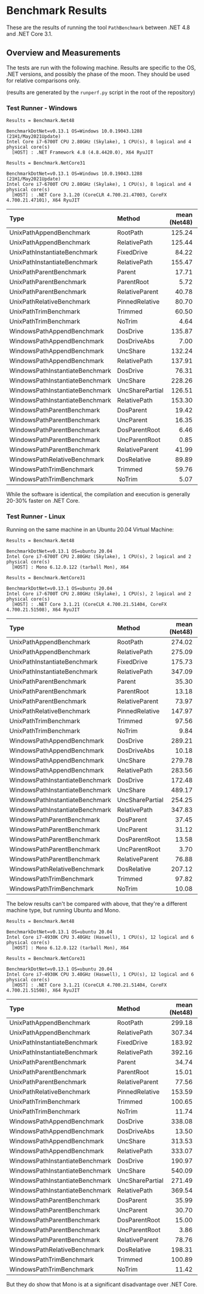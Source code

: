 # Benchmark Results

These are the results of running the tool `PathBenchmark` between .NET 4.8 and
.NET Core 3.1.

## Overview and Measurements

The tests are run with the following machine. Results are specific to the OS,
.NET versions, and possibly the phase of the moon. They should be used for
relative comparisons only.

(results are generated by the `runperf.py` script in the root of the repository)

### Test Runner - Windows

```text
Results = Benchmark.Net48

BenchmarkDotNet=v0.13.1 OS=Windows 10.0.19043.1288 (21H1/May2021Update)
Intel Core i7-6700T CPU 2.80GHz (Skylake), 1 CPU(s), 8 logical and 4 physical core(s)
  [HOST] : .NET Framework 4.8 (4.8.4420.0), X64 RyuJIT
```

```text
Results = Benchmark.NetCore31

BenchmarkDotNet=v0.13.1 OS=Windows 10.0.19043.1288 (21H1/May2021Update)
Intel Core i7-6700T CPU 2.80GHz (Skylake), 1 CPU(s), 8 logical and 4 physical core(s)
  [HOST] : .NET Core 3.1.20 (CoreCLR 4.700.21.47003, CoreFX 4.700.21.47101), X64 RyuJIT
```

| Type                            | Method          | mean (Net48) | stderr | mean (NetCore31) | stderr |
|:--------------------------------|:----------------|-------------:|-------:|-----------------:|-------:|
| UnixPathAppendBenchmark         | RootPath        | 125.24       | 0.43   | 89.17            | 0.35   |
| UnixPathAppendBenchmark         | RelativePath    | 125.44       | 0.41   | 93.22            | 0.30   |
| UnixPathInstantiateBenchmark    | FixedDrive      | 84.22        | 0.25   | 70.72            | 0.29   |
| UnixPathInstantiateBenchmark    | RelativePath    | 155.47       | 0.07   | 141.12           | 0.55   |
| UnixPathParentBenchmark         | Parent          | 17.71        | 0.08   | 16.25            | 0.07   |
| UnixPathParentBenchmark         | ParentRoot      | 5.72         | 0.03   | 6.37             | 0.04   |
| UnixPathParentBenchmark         | RelativeParent  | 40.78        | 0.18   | 38.57            | 0.10   |
| UnixPathRelativeBenchmark       | PinnedRelative  | 80.70        | 0.23   | 77.18            | 0.25   |
| UnixPathTrimBenchmark           | Trimmed         | 60.50        | 0.23   | 57.07            | 0.21   |
| UnixPathTrimBenchmark           | NoTrim          | 4.64         | 0.03   | 4.06             | 0.03   |
| WindowsPathAppendBenchmark      | DosDrive        | 135.87       | 0.28   | 104.01           | 0.36   |
| WindowsPathAppendBenchmark      | DosDriveAbs     | 7.00         | 0.02   | 7.20             | 0.04   |
| WindowsPathAppendBenchmark      | UncShare        | 132.24       | 0.47   | 98.24            | 0.29   |
| WindowsPathAppendBenchmark      | RelativePath    | 137.91       | 0.43   | 103.67           | 0.43   |
| WindowsPathInstantiateBenchmark | DosDrive        | 76.31        | 0.04   | 71.47            | 0.28   |
| WindowsPathInstantiateBenchmark | UncShare        | 228.26       | 0.74   | 224.01           | 0.80   |
| WindowsPathInstantiateBenchmark | UncSharePartial | 126.51       | 0.26   | 115.83           | 0.44   |
| WindowsPathInstantiateBenchmark | RelativePath    | 153.30       | 0.59   | 151.04           | 0.57   |
| WindowsPathParentBenchmark      | DosParent       | 19.42        | 0.03   | 16.89            | 0.09   |
| WindowsPathParentBenchmark      | UncParent       | 16.35        | 0.06   | 16.51            | 0.09   |
| WindowsPathParentBenchmark      | DosParentRoot   | 6.46         | 0.03   | 5.65             | 0.03   |
| WindowsPathParentBenchmark      | UncParentRoot   | 0.85         | 0.01   | 0.95             | 0.02   |
| WindowsPathParentBenchmark      | RelativeParent  | 41.99        | 0.17   | 39.25            | 0.17   |
| WindowsPathRelativeBenchmark    | DosRelative     | 89.89        | 0.20   | 81.96            | 0.20   |
| WindowsPathTrimBenchmark        | Trimmed         | 59.76        | 0.23   | 57.83            | 0.23   |
| WindowsPathTrimBenchmark        | NoTrim          | 5.07         | 0.01   | 4.55             | 0.03   |

While the software is identical, the compilation and execution is generally 20-30% faster on .NET Core.

### Test Runner - Linux

Running on the same machine in an Ubuntu 20.04 Virtual Machine:

```text
Results = Benchmark.Net48

BenchmarkDotNet=v0.13.1 OS=ubuntu 20.04
Intel Core i7-6700T CPU 2.80GHz (Skylake), 1 CPU(s), 2 logical and 2 physical core(s)
  [HOST] : Mono 6.12.0.122 (tarball Mon), X64
```

```text
Results = Benchmark.NetCore31

BenchmarkDotNet=v0.13.1 OS=ubuntu 20.04
Intel Core i7-6700T CPU 2.80GHz (Skylake), 1 CPU(s), 2 logical and 2 physical core(s)
  [HOST] : .NET Core 3.1.21 (CoreCLR 4.700.21.51404, CoreFX 4.700.21.51508), X64 RyuJIT
```

| Type                            | Method          | mean (Net48) | stderr | mean (NetCore31) | stderr |
|:--------------------------------|:----------------|-------------:|-------:|-----------------:|-------:|
| UnixPathAppendBenchmark         | RootPath        | 274.02       | 0.18   | 126.11           | 0.18   |
| UnixPathAppendBenchmark         | RelativePath    | 275.09       | 0.14   | 126.61           | 0.08   |
| UnixPathInstantiateBenchmark    | FixedDrive      | 175.73       | 0.54   | 91.55            | 0.10   |
| UnixPathInstantiateBenchmark    | RelativePath    | 347.09       | 0.25   | 177.97           | 0.18   |
| UnixPathParentBenchmark         | Parent          | 35.30        | 0.06   | 23.15            | 0.08   |
| UnixPathParentBenchmark         | ParentRoot      | 13.18        | 0.02   | 6.77             | 0.00   |
| UnixPathParentBenchmark         | RelativeParent  | 73.97        | 0.20   | 51.42            | 0.10   |
| UnixPathRelativeBenchmark       | PinnedRelative  | 147.97       | 0.52   | 88.67            | 0.25   |
| UnixPathTrimBenchmark           | Trimmed         | 97.56        | 0.28   | 70.33            | 0.05   |
| UnixPathTrimBenchmark           | NoTrim          | 9.84         | 0.05   | 4.10             | 0.01   |
| WindowsPathAppendBenchmark      | DosDrive        | 289.21       | 0.96   | 133.08           | 0.38   |
| WindowsPathAppendBenchmark      | DosDriveAbs     | 10.18        | 0.03   | 7.93             | 0.01   |
| WindowsPathAppendBenchmark      | UncShare        | 279.78       | 0.34   | 133.97           | 0.10   |
| WindowsPathAppendBenchmark      | RelativePath    | 283.56       | 0.44   | 132.33           | 0.09   |
| WindowsPathInstantiateBenchmark | DosDrive        | 172.48       | 0.72   | 90.41            | 0.16   |
| WindowsPathInstantiateBenchmark | UncShare        | 489.17       | 0.56   | 271.93           | 0.25   |
| WindowsPathInstantiateBenchmark | UncSharePartial | 254.25       | 0.17   | 142.48           | 0.09   |
| WindowsPathInstantiateBenchmark | RelativePath    | 347.83       | 0.17   | 182.89           | 0.13   |
| WindowsPathParentBenchmark      | DosParent       | 37.45        | 0.11   | 24.32            | 0.07   |
| WindowsPathParentBenchmark      | UncParent       | 31.12        | 0.02   | 20.86            | 0.04   |
| WindowsPathParentBenchmark      | DosParentRoot   | 13.58        | 0.03   | 6.88             | 0.01   |
| WindowsPathParentBenchmark      | UncParentRoot   | 3.70         | 0.03   | 1.05             | 0.00   |
| WindowsPathParentBenchmark      | RelativeParent  | 76.88        | 0.21   | 51.62            | 0.07   |
| WindowsPathRelativeBenchmark    | DosRelative     | 207.12       | 0.14   | 98.91            | 0.15   |
| WindowsPathTrimBenchmark        | Trimmed         | 97.82        | 0.41   | 73.42            | 0.05   |
| WindowsPathTrimBenchmark        | NoTrim          | 10.08        | 0.01   | 5.02             | 0.01   |

The below results can't be compared with above, that they're a different
machine type, but running Ubuntu and Mono.

```text
Results = Benchmark.Net48

BenchmarkDotNet=v0.13.1 OS=ubuntu 20.04
Intel Core i7-4930K CPU 3.40GHz (Haswell), 1 CPU(s), 12 logical and 6 physical core(s)
  [HOST] : Mono 6.12.0.122 (tarball Mon), X64
```

```text
Results = Benchmark.NetCore31

BenchmarkDotNet=v0.13.1 OS=ubuntu 20.04
Intel Core i7-4930K CPU 3.40GHz (Haswell), 1 CPU(s), 12 logical and 6 physical core(s)
  [HOST] : .NET Core 3.1.21 (CoreCLR 4.700.21.51404, CoreFX 4.700.21.51508), X64 RyuJIT
```

| Type                            | Method          | mean (Net48) | stderr | mean (NetCore31) | stderr |
|:--------------------------------|:----------------|-------------:|-------:|-----------------:|-------:|
| UnixPathAppendBenchmark         | RootPath        | 299.18       | 0.08   | 136.38           | 0.04   |
| UnixPathAppendBenchmark         | RelativePath    | 307.34       | 0.07   | 137.01           | 0.05   |
| UnixPathInstantiateBenchmark    | FixedDrive      | 183.92       | 0.57   | 97.37            | 0.04   |
| UnixPathInstantiateBenchmark    | RelativePath    | 392.16       | 0.10   | 192.57           | 0.08   |
| UnixPathParentBenchmark         | Parent          | 34.74        | 0.01   | 24.01            | 0.01   |
| UnixPathParentBenchmark         | ParentRoot      | 15.01        | 0.01   | 8.05             | 0.01   |
| UnixPathParentBenchmark         | RelativeParent  | 77.56        | 0.01   | 54.42            | 0.01   |
| UnixPathRelativeBenchmark       | PinnedRelative  | 153.59       | 0.04   | 94.98            | 0.03   |
| UnixPathTrimBenchmark           | Trimmed         | 100.65       | 0.01   | 72.24            | 0.03   |
| UnixPathTrimBenchmark           | NoTrim          | 11.74        | 0.01   | 5.18             | 0.00   |
| WindowsPathAppendBenchmark      | DosDrive        | 338.08       | 0.05   | 145.88           | 0.05   |
| WindowsPathAppendBenchmark      | DosDriveAbs     | 13.50        | 0.00   | 8.47             | 0.00   |
| WindowsPathAppendBenchmark      | UncShare        | 313.53       | 0.08   | 145.54           | 0.04   |
| WindowsPathAppendBenchmark      | RelativePath    | 333.07       | 0.09   | 148.19           | 0.09   |
| WindowsPathInstantiateBenchmark | DosDrive        | 190.97       | 0.04   | 93.33            | 0.04   |
| WindowsPathInstantiateBenchmark | UncShare        | 540.09       | 0.10   | 285.36           | 0.03   |
| WindowsPathInstantiateBenchmark | UncSharePartial | 271.49       | 0.16   | 154.58           | 0.03   |
| WindowsPathInstantiateBenchmark | RelativePath    | 369.54       | 0.22   | 193.77           | 0.04   |
| WindowsPathParentBenchmark      | DosParent       | 35.99        | 0.01   | 24.48            | 0.01   |
| WindowsPathParentBenchmark      | UncParent       | 30.70        | 0.01   | 22.52            | 0.06   |
| WindowsPathParentBenchmark      | DosParentRoot   | 15.00        | 0.01   | 8.12             | 0.00   |
| WindowsPathParentBenchmark      | UncParentRoot   | 3.86         | 0.00   | 1.05             | 0.00   |
| WindowsPathParentBenchmark      | RelativeParent  | 78.76        | 0.02   | 54.18            | 0.02   |
| WindowsPathRelativeBenchmark    | DosRelative     | 198.31       | 0.03   | 102.34           | 0.04   |
| WindowsPathTrimBenchmark        | Trimmed         | 100.89       | 0.03   | 74.68            | 0.04   |
| WindowsPathTrimBenchmark        | NoTrim          | 11.42        | 0.00   | 5.21             | 0.00   |

But they do show that Mono is at a significant disadvantage over .NET Core.
